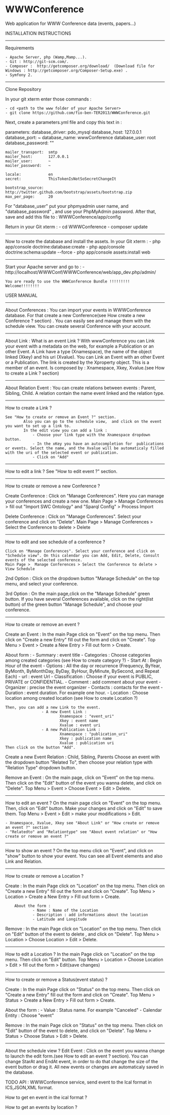 WWWConference
=============

Web application for WWW Conference data (events, papers...)

INSTALLATION INSTRUCTIONS 

----------------
Requirements 

	- Apache Server, php (Wamp,Mamp...).
	- Git : http://git-scm.com/.
	- Composer :  http://getcomposer.org/download/	(Download file for Windows : http://getcomposer.org/Composer-Setup.exe) .
	- Symfony 2.

----------------
Clone Repository 

In your git xterm enter those commands : 

	- cd <path to the www folder of your Apache Server>
	- git clone https://github.com/fio-ben-TER2013/WWWConference.git

Next, create a parameters.yml file and copy this text in :


parameters:
    database_driver:   pdo_mysql
    database_host:     127.0.0.1
    database_port:     ~
    database_name:     wwwConference
    database_user:     root
    database_password: ""

    mailer_transport:  smtp
    mailer_host:       127.0.0.1
    mailer_user:       ~
    mailer_password:   ~

    locale:            en
    secret:            ThisTokenIsNotSoSecretChangeIt
    
    bootstrap_source:  http://twitter.github.com/bootstrap/assets/bootstrap.zip
    max_per_page:      20
	


For  "database_user" put your phpmyadmin user name, and "database_password" , and use your PhpMyAdmin password.
After that, save and add this file to : WWWConference/app/config

Return in your Git xterm : 
	- cd WWWConference 
	- composer update 

----------------
Now to create the database and install the assets.
	In your Git xterm :
		- php app/console doctrine:database:create
		- php app/console doctrine:schema:update --force
		- php app/console assets:install web

----------------		
Start your Apache server and go to :
	- http://localhost/WWWConf/WWWConference/web/app_dev.php/admin/
	
	You are ready to use the WWWConference Bundle !!!!!!!!! Welcome!!!!!!!!

	
	
	
USER MANUAL 

----------------
About Conferences :
	You can import your events in WWWConference database. For that create a new Conference(see How create a new Conference ? section) .
	You can easily see and manage them with the schedule view.
	You can create several Conference with your account.

----------------
About Link : 
What is an event Link ? 
	With wwwConference you can Link your event with a metadata on the web, for example a Publication or an other Event. 
	A Link have a type (Xnamespace), the name of the object linked (Xkey) and his uri (Xvalue).
	You can Link an Event with an other Event or a Publication.
	The link is created by the Xproperty object. This is a member of an event. Is composed by : Xnamespace, Xkey, Xvalue.(see How to create a Link ? section)

----------------
About Relation Event :
	You can create relations between events : Parent, Sibling, Child. A relation contain the name event linked and the relation type.

----------------
How to create a Link ? 

	See "How to create or remove an Event ?" section.
			Also you can go to the schedule view,  and click on the event you want to set up a link to.
			In the edit view you can add a link :
				- Choose your link type with the Xnamespace dropdown button.
				- In the xKey you have an autocompletion for  publications  or events. Select the name, and the Xvalue will be automaticaly filled with the uri of the selected event or publication.
				- Click on "Add"
		
----------------
How to edit a link ? 
	See "How to edit event ?" section.


----------------
How to create or remove a new Conference ?

Create Conference :
	Click on "Manage Conferences". Here you can manage your conferences and create a new one.
	Main Page >  Manage Conferences > fill out "Import SWC Ontology" and "Sparql Config" > Process Import

Delete Conference : 
	Click on "Manage Conferences". Select your conference and click on "Delete".
	Main Page >  Manage Conferences > Select the Conference to delete > Delete

----------------
How to edit and see schedule of a conference ? 

	Click on "Manage Conferences". Select your conference and click on "Schedule view". On this calendar you can Add, Edit, Delete, Consult events of the selected conference.
	Main Page >  Manage Conferences > Select the Conference to delete > View Schedule

2nd Option :
	Click on the dropdown button "Manage Schedule" on the top menu, and select your conference.

3rd Option :
	On the main page,click on the "Manage Schedule" green button. 
	If you have several Conferences available, click on the right(list button) of the green button "Manage Schedule", and choose your conference.


----------------
How to create or remove an event ?

Create an Event :
	In the main Page click on "Event" on the top menu. Then click on "Create a new Entry" fill out the form and click on "Create".
	Top Menu > Event > Create a New Entry > Fill out form > Create.

About form :
	- Summary : event title 
	- Categories : Choose categories among created categories (see How to create category ?)
	- Start At : Begin Hour of the event 
	- Options : All the day or recurrence (Frequency, ByYear, ByMonth, ByMonthDay, ByDay, ByHour, ByMinute, BySecond, and Repeat Each)
	- url : event Url 
	- Classification : Choose if your event is PUBLIC, PRIVATE or CONFIDENTIAL.
	- Comment : add comment about your event 
	- Organizer : precise the event organizer 
	- Contacts : contacts for the event 
	- Duration : event duration. For example one hour.
	- Location : Choose location among created location (see How to create Location ?)
	

	Then, you can add a new Link to the event.
					- A new Event Link :
							Xnamespace : "event_uri"
							Xkey : event name 
							Xvalue : event uri 
					- A new Publication Link :
							Xnamespace : "publication_uri"
							Xkey : publication name 
							Xvalue : publication uri 
	Then click on the button "Add".
	
Create a new Event Relation : Child, Sibling, Parents
	Choose an event with the dropdown button "Related To", then choose your relation type with "Relation Type" dropdown button.

Remove an Event : 
	On the main page, click on "Event" on the top menu. Then click on the "Edit" button of the event you wanna delete, and click on "Delete".
	Top Menu > Event > Choose Event > Edit > Delete.

----------------
How to edit an event ?
	On the main page click on "Event" on the top menu. Then, click on "Edit" button. Make your changes and click on "Edit" to save them.
	Top Menu > Event > Edit > make your modifications > Edit.

	- Xnamespace, Xvalue, Xkey see "About Link" or "How create or remove an event ?" section
	- "Relatedto" and "Relationtype" see "About event relation" or "How create or remove an event ?" 

----------------
How to show an event ?
	On the top menu click on "Event", and click on "show" button to show your event.
		You can see all Event elements and also Link and Relation.


----------------
How to create or remove a Location ? 

Create :
	In the main Page click on "Location" on the top menu. Then click on "Create a new Entry" fill out the form and click on "Create".
		Top Menu > Location > Create a New Entry > Fill out form > Create.

		About the form :
				- Name : Name of the Location 
				- Description : add informations about the location
				- Latitude and Longitude

Remove : 
	In the main Page click on "Location" on the top menu. Then click on "Edit" button of the event to delete , and click on "Delete".
	Top Menu > Location > Choose Location > Edit > Delete.

----------------
How to edit a Location ? 
	In the main Page click on "Location" on the top menu. Then click on "Edit" button.
	Top Menu > Location > Choose Location > Edit > fill out the form > Edit(save changes)


----------------
How to create or remove a Status(event status) ? 

Create :
	In the main Page click on "Status" on the top menu. Then click on "Create a new Entry" fill out the form and click on "Create".
	Top Menu > Status > Create a New Entry > Fill out form > Create.

About the form :
		- Value : Status name. For example "Canceled"
		- Calendar Entity : Choose "event"

Remove : 
	In the main Page click on "Status" on the top menu. Then click on "Edit" button of the event to delete, and click on "Delete".
	Top Menu > Status > Choose Status > Edit > Delete.

----------------
About the schedule view ? 
	Edit Event : Click on the event you wanna change to launch the edit form.(see How to edit an event ? section).
		You can change StarAt and EndAt event, in order to do that change the size of the event button or drag it.
		All new events or changes are automaticaly saved in the database.
	
	
TODO
API : 
WWWConference service, send event to the Ical format in ICS,JSON,XML format.

How to get en event in the ical format ? 


How to get an events by location ? 


	